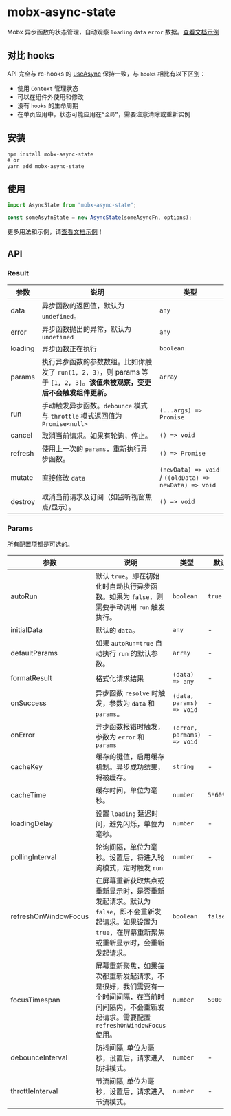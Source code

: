 # mobx-async-state

Mobx 异步函数的状态管理，自动观察 `loading` `data` `error` 数据。[查看文档示例]


## 对比 hooks

API 完全与 rc-hooks 的 [useAsync] 保持一致，与 `hooks` 相比有以下区别：

- 使用 `Context` 管理状态
- 可以在组件外使用和修改
- 没有 `hooks` 的生命周期
- 在单页应用中，状态可能应用在`“全局”`，需要注意清除或重新实例


## 安装

```shell
npm install mobx-async-state
# or
yarn add mobx-async-state
```

## 使用

```javascript
import AsyncState from "mobx-async-state";

const someAsyfnState = new AsyncState(someAsyncFn, options);
```

更多用法和示例，请[查看文档示例]！


## API

### Result

参数 | 说明 | 类型 |
------------- | ------------- | ------------- |
data  | 异步函数的返回值，默认为 `undefined`。 | `any` |
error  | 异步函数抛出的异常，默认为 `undefined` | `any` |
loading  | 异步函数正在执行 | `boolean` |
params  | 执行异步函数的参数数组。比如你触发了 `run(1, 2, 3)`，则 params 等于 `[1, 2, 3]`。**该值未被观察，变更后不会触发组件更新。** | `array` |
run  | 手动触发异步函数。`debounce` 模式与 `throttle` 模式返回值为 `Promise<null>` | `(...args) => Promise` |
cancel  | 取消当前请求。如果有轮询，停止。 | `() => void` |
refresh  | 使用上一次的 `params`，重新执行异步函数。 | `() => Promise` |
mutate  | 直接修改 `data` | `(newData) => void` / `((oldData) => newData) => void` |
destroy  | 取消当前请求及订阅（如监听视窗焦点/显示）。 | `() => void` |

### Params

所有配置项都是可选的。

参数 | 说明 | 类型 | 默认值 |
------------- | ------------- | ------------- | ------------- |
autoRun  | 默认 `true`。即在初始化时自动执行异步函数。如果为 `false`，则需要手动调用 `run` 触发执行。 | `boolean` | `true` |
initialData  | 默认的 `data`。 | `any` | - |
defaultParams  | 如果 `autoRun=true` 自动执行 `run` 的默认参数。 |  `array`  | - |
formatResult  | 格式化请求结果 | `(data) => any` | - |
onSuccess  | 异步函数 `resolve` 时触发，参数为 `data` 和 `params`。 | `(data, params) => void` | - |
onError  | 异步函数报错时触发，参数为 `error` 和 `params` | `(error, parmams) => void` | - |
cacheKey  | 缓存的键值，启用缓存机制。异步成功结果，将被缓存。 | `string` | - |
cacheTime  | 缓存时间，单位为毫秒。 | `number` | `5*60*1000` |
loadingDelay  | 设置 `loading` 延迟时间，避免闪烁，单位为毫秒。| `number` | - |
pollingInterval | 轮询间隔，单位为毫秒。设置后，将进入轮询模式，定时触发 `run` | `number`  | - |
refreshOnWindowFocus  | 在屏幕重新获取焦点或重新显示时，是否重新发起请求。默认为 `false`，即不会重新发起请求。如果设置为 `true`，在屏幕重新聚焦或重新显示时，会重新发起请求。 | `boolean` | `false` |
focusTimespan  | 屏幕重新聚焦，如果每次都重新发起请求，不是很好，我们需要有一个时间间隔，在当前时间间隔内，不会重新发起请求。需要配置 `refreshOnWindowFocus` 使用。 | `number` | `5000` |
debounceInterval  | 防抖间隔, 单位为毫秒，设置后，请求进入防抖模式。 | `number` | - |
throttleInterval  | 节流间隔, 单位为毫秒，设置后，请求进入节流模式。 | `number` | - |

[useAsync]: https://doly-dev.github.io/rc-hooks/site/#/async/use-async
[查看文档示例]: https://caijf.github.io/mobx-async-state/site/#/mobx-asnyc-state